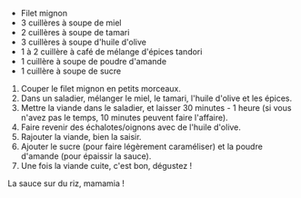 ﻿- Filet mignon
- 3 cuillères à soupe de miel
- 2 cuillères à soupe de tamari
- 3 cuillères à soupe d'huile d'olive
- 1 à 2 cuillère à café de mélange d'épices tandori
- 1 cuillère à soupe de poudre d'amande
- 1 cuillère à soupe de sucre

1. Couper le filet mignon en petits morceaux.
2. Dans un saladier, mélanger le miel, le tamari, l'huile d'olive et les épices.
3. Mettre la viande dans le saladier, et laisser 30 minutes - 1 heure (si vous n'avez pas le temps, 10 minutes peuvent faire l'affaire).
4. Faire revenir des échalotes/oignons avec de l'huile d'olive.
5. Rajouter la viande, bien la saisir.
6. Ajouter le sucre (pour faire légèrement caraméliser) et la poudre d'amande (pour épaissir la sauce).
7. Une fois la viande cuite, c'est bon, dégustez !

La sauce sur du riz, mamamia !